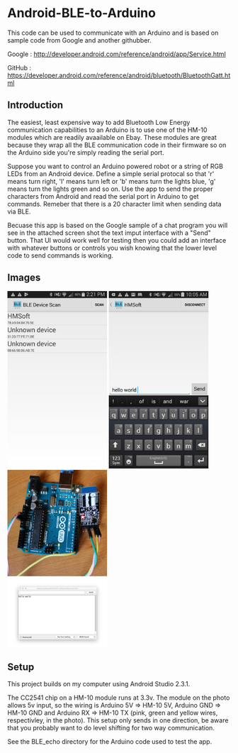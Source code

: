 
Android-BLE-to-Arduino
===================================

This code can be used to communicate with an Arduino and is based on sample code from Google and another githubber.

Google : http://developer.android.com/reference/android/app/Service.html

GitHub : https://developer.android.com/reference/android/bluetooth/BluetoothGatt.html

Introduction
------------

The easiest, least expensive way to add Bluetooth Low Energy communication capabilities to an Arduino is to use one of the HM-10 modules which are readily avaailable on Ebay.  These modules are great because they wrap all the BLE communication code in their firmware so on the Arduino side you're simply reading the serial port.  

Suppose you want to control an Arduino powered robot or a string of RGB LEDs from an Android device.  Define a simple serial protocal so that 'r' means turn right, 'l' means turn left or 'b' means turn the lights blue, 'g' means turn the lights green and so on.  Use the app to send the proper characters from Android and read the serial port in Arduino to get commands.  Remeber that there is a 20 character limit when sending data via BLE.  

Becuase this app is based on the Google sample of a chat program you will see in the attached screen shot the text imput interface with a "Send" button. That UI would work well for testing then you could add an interface with whatever buttons or controls you wish knowing that the lower level code to send commands is working.  


Images
-------------

<img src="screenshots/1-main.png" height="400" alt="Screenshot"/> <img src="screenshots/2-detail.png" height="400" alt="Screenshot"/> <img src="screenshots/arduino.png" height="400" alt="Screenshot"/> 

Setup
-------------

This project builds on my computer using Android Studio 2.3.1.  

The CC2541 chip on a HM-10 module runs at 3.3v.  The module on the photo allows 5v input, so the wiring is Arduino 5V => HM-10 5V, Arduino GND => HM-10 GND and Arduino RX => HM-10 TX (pink, green and yellow wires, respectivley, in the photo).  This setup only sends in one direction, be aware that you probably want to do level shifting for two way communication.

See the BLE_echo directory for the Arduino code used to test the app.
